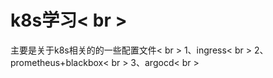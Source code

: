 # k8s学习< br >
  主要是关于k8s相关的的一些配置文件< br >
1、ingress< br >
2、prometheus+blackbox< br >
3、argocd< br >
